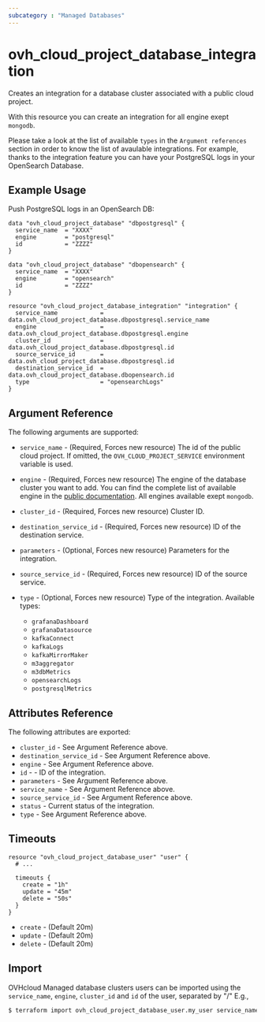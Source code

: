 ```yaml
---
subcategory : "Managed Databases"
---
```


# ovh_cloud_project_database_integration

Creates an integration for a database cluster associated with a public cloud project.

With this resource you can create an integration for all engine exept `mongodb`.

Please take a look at the list of available `types` in the `Argument references` section in order to know the list of avaulable integrations. For example, thanks to the integration feature you can have your PostgreSQL logs in your OpenSearch Database.

## Example Usage

Push PostgreSQL logs in an OpenSearch DB:

```hcl
data "ovh_cloud_project_database" "dbpostgresql" {
  service_name  = "XXXX"
  engine        = "postgresql"
  id            = "ZZZZ"
}

data "ovh_cloud_project_database" "dbopensearch" {
  service_name  = "XXXX"
  engine        = "opensearch"
  id            = "ZZZZ"
}

resource "ovh_cloud_project_database_integration" "integration" {
  service_name            = data.ovh_cloud_project_database.dbpostgresql.service_name
  engine                  = data.ovh_cloud_project_database.dbpostgresql.engine
  cluster_id              = data.ovh_cloud_project_database.dbpostgresql.id
  source_service_id       = data.ovh_cloud_project_database.dbpostgresql.id
  destination_service_id  = data.ovh_cloud_project_database.dbopensearch.id
  type                    = "opensearchLogs"
}
```

## Argument Reference

The following arguments are supported:

* `service_name` - (Required, Forces new resource) The id of the public cloud project. If omitted,
  the `OVH_CLOUD_PROJECT_SERVICE` environment variable is used.

* `engine` - (Required, Forces new resource) The engine of the database cluster you want to add. You can find the complete list of available engine in the [public documentation](https://docs.ovh.com/gb/en/publiccloud/databases).
All engines available exept `mongodb`.

* `cluster_id` - (Required, Forces new resource) Cluster ID.

* `destination_service_id` - (Required, Forces new resource) ID of the destination service.

* `parameters` - (Optional, Forces new resource) Parameters for the integration.

* `source_service_id` - (Required, Forces new resource) ID of the source service.

* `type` - (Optional, Forces new resource) Type of the integration.
Available types:
  * `grafanaDashboard`
  * `grafanaDatasource`
  * `kafkaConnect`
  * `kafkaLogs`
  * `kafkaMirrorMaker`
  * `m3aggregator`
  * `m3dbMetrics`
  * `opensearchLogs`
  * `postgresqlMetrics`



## Attributes Reference

The following attributes are exported:

* `cluster_id` - See Argument Reference above.
* `destination_service_id` - See Argument Reference above.
* `engine` - See Argument Reference above.
* `id` - - ID of the integration.
* `parameters` - See Argument Reference above.
* `service_name` - See Argument Reference above.
* `source_service_id` - See Argument Reference above.
* `status` - Current status of the integration.
* `type` - See Argument Reference above.

## Timeouts

```hcl
resource "ovh_cloud_project_database_user" "user" {
  # ...

  timeouts {
    create = "1h"
    update = "45m"
    delete = "50s"
  }
}
```
* `create` - (Default 20m)
* `update` - (Default 20m)
* `delete` - (Default 20m)

## Import

OVHcloud Managed database clusters users can be imported using the `service_name`, `engine`, `cluster_id` and `id` of the user, separated by "/" E.g.,

```bash
$ terraform import ovh_cloud_project_database_user.my_user service_name/engine/cluster_id/id
```
